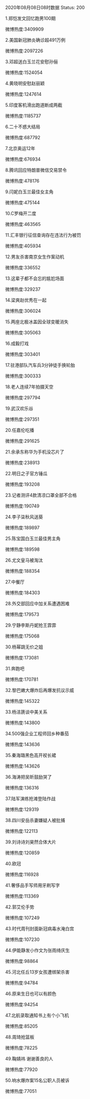 2020年08月08日08时数据
Status: 200

1.郑恺发文回忆跑男100期

微博热度:3409909

2.美国新冠肺炎确诊超491万例

微博热度:2097226

3.邓超送白玉兰花安慰孙俪

微博热度:1524054

4.黄晓明安慰赵丽颖

微博热度:1247614

5.印度客机滑出跑道断成两截

微博热度:1185737

6.二十不惑大结局

微博热度:687792

7.北京奥运12年

微博热度:676934

8.腾讯回应特朗普微信交易禁令

微博热度:478176

9.闫妮白玉兰最佳女主角

微博热度:475144

10.C罗梅开二度

微博热度:463565

11.汇丰银行征信查询存在违法行为被罚

微博热度:405934

12.男友杀害南京女生作案动机

微博热度:336552

13.这辈子都不会忘的尴尬场面

微博热度:329237

14.梁爽赵优秀在一起

微博热度:306024

15.两座北极冰盖因全球变暖消失

微博热度:305063

16.成毅打戏

微博热度:303401

17.驻港部队汽车兵3分钟徒手换轮胎

微博热度:300333

18.老人连续7年拍摄天空

微博热度:297794

19.武汉欢乐谷

微博热度:297351

20.任嘉伦吃播

微博热度:291625

21.余承东称华为手机没芯片了

微博热度:238913

22.明日之子官方锤瓜

微博热度:193208

23.记者测评4款清凉口罩全部不合格

微博热度:190749

24.李子柒秋风送葵

微博热度:189897

25.陈宝国白玉兰最佳男主角

微博热度:189598

26.尤文皇马被淘汰

微博热度:188354

27.中餐厅

微博热度:184303

28.外交部回应中加关系遭遇困难

微博热度:179573

29.宁静李斯丹妮抢王霏霏

微博热度:175068

30.杨幂跳无价之姐

微博热度:173081

31.奔跑吧

微博热度:170781

32.黎巴嫩大爆炸后再爆发抗议示威

微博热度:145322

33.杨洁篪谈中美关系

微博热度:143800

34.500强企业工程师回乡种番茄

微博热度:143636

35.秦海璐黑色高开衩长裙

微博热度:143626

36.海涛把吴昕鼓励哭了

微博热度:136316

37.陆军演练抢滩登陆作战

微博热度:129319

38.四川安岳杀妻嫌疑人被批捕

微博热度:122113

39.刘诗诗刘昊然合体大片

微博热度:120859

40.欧冠

微博热度:116928

41.奢侈品手写师用牙刷写字

微博热度:113369

42.郭艾伦手势

微博热度:107249

43.时代周刊封面新冠病毒水淹白宫

微博热度:107230

44.伊能静发小作文为张雨绮庆生

微博热度:98864

45.河北任丘13岁女孩遭绑架杀害

微博热度:94784

46.原来生日也可以有颜色

微博热度:94254

47.北航录取通知书上有个小飞机

微博热度:85205

48.周琦抢篮板

微博热度:78225

49.鞠婧祎 谢谢善良的人

微博热度:77920

50.响水爆炸案15名公职人员被诉

微博热度:77051

